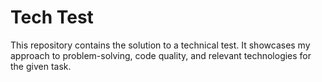 # Tech Test


This repository contains the solution to a technical test. It showcases my approach to problem-solving, code quality, and relevant technologies for the given task.